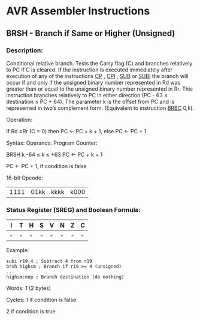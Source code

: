 AVR Assembler Instructions
==========================

BRSH - Branch if Same or Higher (Unsigned)
------------------------------------------

### <a href="" id="N13B4A"></a> Description:

Conditional relative branch. Tests the Carry flag (C) and branches relatively to PC if C is cleared. If the instruction is executed immediately after execution of any of the instructions <a href="avrassembler.wb_CP.html" class="xref" title="CP- Compare">CP</a> , <a href="avrassembler.wb_CPI.html" class="xref" title="CPI- Compare with Immediate">CPI</a> , <a href="avrassembler.wb_SUB.html" class="xref" title="SUB- Subtract without Carry">SUB</a> or <a href="avrassembler.wb_SUBI.html" class="xref" title="SUBI- Subtract Immediate">SUBI</a> the branch will occur if and only if the unsigned binary number represented in Rd was greater than or equal to the unsigned binary number represented in Rr. This instruction branches relatively to PC in either direction (PC - 63 ≤ destination ≤ PC + 64). The parameter k is the offset from PC and is represented in two’s complement form. (Equivalent to instruction <a href="avrassembler.wb_BRBC.html" class="xref" title="BRBC - Branch if Bit in SREG is Cleared">BRBC</a> 0,k).

Operation:

If Rd ≥Rr (C = 0) then PC ← PC + k + 1, else PC ← PC + 1

Syntax: Operands: Program Counter:

BRSH k -64 ≤ k ≤ +63 PC ← PC + k + 1

PC ← PC + 1, if condition is false

16-bit Opcode:

|      |      |      |      |
|------|------|------|------|
| 1111 | 01kk | kkkk | k000 |

### <a href="" id="N13B93"></a> Status Register (SREG) and Boolean Formula:

| I   | T   | H   | S   | V   | N   | Z   | C   |
|-----|-----|-----|-----|-----|-----|-----|-----|
| -   | -   | -   | -   | -   | -   | -   | -   |

Example:

``` programlisting
subi r19,4 ; Subtract 4 from r19
brsh highsm ; Branch if r19 >= 4 (unsigned)
...
highsm:nop ; Branch destination (do nothing)
```

Words: 1 (2 bytes)

Cycles: 1 if condition is false

2 if condition is true
